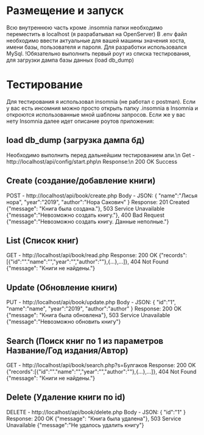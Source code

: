 # Размещение  и запуск
Всю внутреннюю часть кроме .insomnia папки необходимо переместить в localhost (я разрабатывал на OpenServer)
В .env файл необходимо ввести актуальные для вашей машины значения хоста, имени базы, пользователя и пароля. Для разработки использовался MySql.
!Обязательно выполнить первый роут из списка тестирования, для загрузки дампа базы данных (load db_dump)

# Тестирование
Для тестирования я использовал insomnia (не работал с postman). Если у вас есть инсомния можно просто открыть папку .insomnia в Insomnia и откроются использованные мной шаблоны запросов.
Если же у вас нету Insomnia далее идет описание роутов приложения:

## load db_dump (загрузка дампа бд)
Необходимо выполнить перед дальнейшим тестированием апи.\n
Get - http://localhost/api/config/start.php\n
Response:\n
200 OK Success

## Create (создание/добавление книги)
POST - http://localhost/api/book/create.php
Body - JSON:
{
  "name":"Лисья нора",
	"year":"2019",
	"author":"Нора Сакович"
}
Response: 
201 Created {"message": "Книга была создана."},
503 Service Unavailable {"message":"Невозможно создать книгу."},
400 Bad Request {"message":"Невозможно создать книгу. Данные неполные."}

## List (Список книг)
GET - http://localhost/api/book/read.php
Response:
200 OK {"records":[{"id":""."name":"","year":"","author":""},{...},...]},
404 Not Found {"message": "Книги не найдены."}

## Update (Обновление книги)
PUT - http://localhost/api/book/update.php
Body - JSON:
{
  "id":"1",
  "name":"name",
	"year":"2019",
	"author":"author"
}
Response:
200 OK {"message": "Книга была обновлена"},
503 Service Unavailable {"message":"Невозможно обновить книгу"}

## Search (Поиск книг по 1 из параметров Название/Год издания/Автор)
GET - http://localhost/api/book/search.php?s=Булгаков
Response:
200 OK {"records":[{"id":""."name":"","year":"","author":""},{...},...]},
404 Not Found {"message": "Книги не найдены."}

## Delete (Удаление книги по id)
DELETE - http://localhost/api/book/delete.php
Body - JSON:
{
  "id":"1"
}
Response:
200 OK {"message": "Книга была удалена"},
503 Service Unavailable {"message":"Не удалось удалить книгу"}

